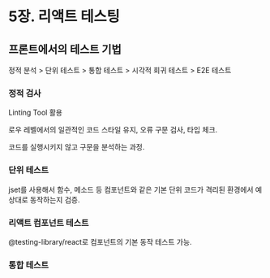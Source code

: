 # 5장. 리액트 테스팅

## 프론트에서의 테스트 기법

정적 분석 > 단위 테스트 > 통합 테스트 > 시각적 회귀 테스트 > E2E 테스트

### 정적 검사

Linting Tool 활용

로우 레벨에서의 일관적인 코드 스타일 유지, 오류 구문 검사, 타입 체크.

코드를 실행시키지 않고 구문을 분석하는 과정.



### 단위 테스트

jset를 사용해서 함수, 메소드 등 컴포넌트와 같은 기본 단위 코드가 격리된 환경에서 예상대로 동작하는지 검증.

### 리액트 컴포넌트 테스트

@testing-library/react로 컴포넌트의 기본 동작 테스트 가능.

### 통합 테스트

